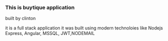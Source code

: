 ### This is buytique application

built by clinton

it is a full stack application 
it was built using modern technoloies like Nodejs Express, Angular, MSSQL, JWT,NODEMAIL